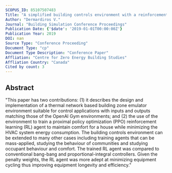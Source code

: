 ```yaml
---
SCOPUS_ID: 85107507483
Title: "A simplified building controls environment with a reinforcement learning application"
Author: "Dermardiros V."
Journal: "Building Simulation Conference Proceedings"
Publication Date: {'$date': '2019-01-01T00:00:00Z'}
Publication Year: 2019
DOI: nan
Source Type: "Conference Proceeding"
Document Type: "cp"
Document Type Description: "Conference Paper"
Affliation: "Centre for Zero Energy Building Studies"
Affliation Country: "Canada"
Cited by count: 3
---
```


## Abstract
"This paper has two contributions: (1) it describes the design and implementation of a thermal network based building zone emulator environment suitable for control applications with inputs and outputs matching those of the OpenAI Gym environments; and (2) the use of the environment to train a proximal policy optimization (PPO) reinforcement learning (RL) agent to maintain comfort for a house while minimizing the HVAC system energy consumption. The building controls environment can be extended to many other cases including training agents that can be mass-applied, studying the behaviour of communities and studying occupant behaviour and comfort. The trained RL agent was compared to conventional bang-bang and proportional-integral controllers. Given the penalty weights, the RL agent was more adept at minimizing equipment cycling thus improving equipment longevity and efficiency."
